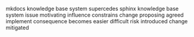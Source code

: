 mkdocs knowledge base system supercedes sphinx knowledge base system issue motivating influence constrains change proposing agreed implement consequence becomes easier difficult risk introduced change mitigated